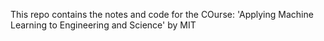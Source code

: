 This repo contains the notes and code for the COurse: 'Applying Machine Learning to Engineering and Science' by MIT
